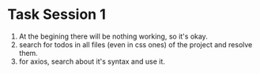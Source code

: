 # Task Session 1
1. At the begining there will be nothing working, so it's okay.
2. search for todos in all files (even in css ones) of the project and resolve them.
3. for axios, search about it's syntax and use it.